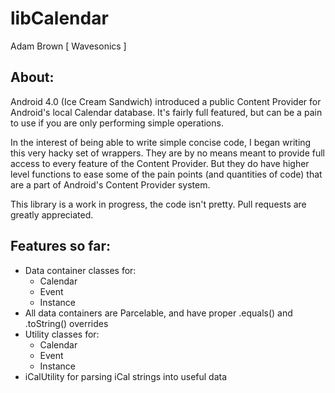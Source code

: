 libCalendar
===========
Adam Brown [ Wavesonics ]

About:
----------
Android 4.0 (Ice Cream Sandwich) introduced a public Content Provider for Android's local Calendar database. It's fairly full featured, but can be a pain to use if you are only performing simple operations.

In the interest of being able to write simple concise code, I began writing this very hacky set of wrappers. They are by no means meant to provide full access to every feature of the Content Provider. But they do have higher level functions to ease some of the pain points (and quantities of code) that are a part of Android's Content Provider system.

This library is a work in progress, the code isn't pretty. Pull requests are greatly appreciated.


Features so far:
--------------------
* Data container classes for:
	* Calendar
	* Event
	* Instance
* All data containers are Parcelable, and have proper .equals() and .toString() overrides
* Utility classes for:
	* Calendar
	* Event
	* Instance
* iCalUtility for parsing iCal strings into useful data